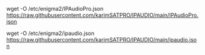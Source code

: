 wget -O /etc/enigma2/IPAudioPro.json https://raw.githubusercontent.com/karimSATPRO/IPAUDIO/main/IPAudioPro.json


wget -O /etc/enigma2/ipaudio.json https://raw.githubusercontent.com/karimSATPRO/IPAUDIO/main/ipaudio.json

